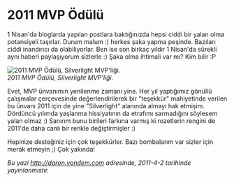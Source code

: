 # 2011 MVP Ödülü
1 Nisan'da bloglarda yapılan postlara baktığınızda hepsi ciddi bir yalan
olma potansiyeli taşırlar. Durum malum :) herkes şaka yapma peşinde.
Bazıları ciddi inandırıcı da olabiliyorlar. Ben ise son birkaç yıldır 1
Nisan'da sürekli aynı haberi paylaşıyorum sizlerle :) Şaka olma ihtimali
var mı? Kim bilir :P

![2011 MVP Ödülü, Silverlight
MVP'liği.](media/2011_MVP_Odulu_Silverlight/01012011_11.jpg)\
*2011 MVP Ödülü, Silverlight MVP'liği.*

Evet, MVP ünvanımın yenilenme zamanı yine. Her yıl yaptığımız gönüllü
çalışmalar çerçevesinde değerlendirilerek bir "teşekkür" mahiyetinde
verilen bu ünvanı 2011 için de yine "Silverlight" alanında almayı hak
etmişim. Dördüncü yılımda yaşlanma hissiyatının da etrafımı sarmadığını
söylesem yalan olmaz :) Sanırım bunu birileri farkına varmış ki
rozetlerin rengini de 2011'de daha canlı bir renkle değiştirmişler :)

Hepinize desteğiniz için çok teşekkürler. Bazı bombalarım var sizler
için merak etmeyin ;) Çok yakında!



*Bu yazi http://daron.yondem.com adresinde, 2011-4-2 tarihinde yayinlanmistir.*
